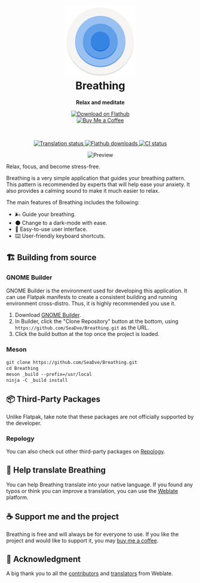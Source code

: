 <h1 align="center">
  <img src="data/logo/io.github.seadve.Breathing.svg" alt="Breathing" width="192" height="192"/>
  <br>
  Breathing
</h1>

<p align="center">
  <strong>Relax and meditate</strong>
</p>

<p align="center">
  <a href="https://flathub.org/apps/details/io.github.seadve.Breathing">
    <img alt="Download on Flathub" src="https://dl.flathub.org/assets/badges/flathub-badge-i-en.svg" width="200"/>
  </a>
  <br>
  <a href="https://www.buymeacoffee.com/seadve">
    <img alt="Buy Me a Coffee" src="https://img.buymeacoffee.com/button-api/?text=Buy me a coffee&emoji=&slug=seadve&button_colour=FFDD00&font_colour=000000&font_family=Inter&outline_colour=000000&coffee_colour=ffffff" width="150"/>
  </a>
</p>

<br>
<p align="center">
  <a href="https://hosted.weblate.org/projects/kooha/breathing/">
    <img alt="Translation status" src="https://hosted.weblate.org/widgets/kooha/-/Breathing/svg-badge.svg"/>
  </a>
  <a href="https://flathub.org/apps/details/io.github.seadve.Breathing">
    <img alt="Flathub downloads" src="https://img.shields.io/badge/dynamic/json?color=informational&label=downloads&logo=flathub&logoColor=white&query=%24.installs_total&url=https%3A%2F%2Fflathub.org%2Fapi%2Fv2%2Fstats%2Fio.github.seadve.Breathing"/>
  </a>
  <a href="https://github.com/SeaDve/Breathing/actions/workflows/testing.yml">
    <img alt="CI status" src="https://github.com/SeaDve/Breathing/actions/workflows/testing.yml/badge.svg"/>
  </a>
</p>

<p align="center">
  <img src="screenshots/Breathing-preview.png" alt="Preview"/>
</p>

Relax, focus, and become stress-free.

Breathing is a very simple application that guides your breathing pattern. This
pattern is recommended by experts that will help ease your anxiety. It also provides
a calming sound to make it much easier to relax.

The main features of Breathing includes the following:
* 🌬️ Guide your breathing.
* 🌑 Change to a dark-mode with ease.
* 📱 Easy-to-use user interface.
* ⌨️ User-friendly keyboard shortcuts.

## 🏗️ Building from source

### GNOME Builder
GNOME Builder is the environment used for developing this application. It can use Flatpak manifests to create a consistent building and running environment cross-distro. Thus, it is highly recommended you use it.

1. Download [GNOME Builder](https://flathub.org/apps/details/org.gnome.Builder).
2. In Builder, click the "Clone Repository" button at the bottom, using `https://github.com/SeaDve/Breathing.git` as the URL.
3. Click the build button at the top once the project is loaded.

### Meson
```
git clone https://github.com/SeaDve/Breathing.git
cd Breathing
meson _build --prefix=/usr/local
ninja -C _build install
```

## 📦 Third-Party Packages

Unlike Flatpak, take note that these packages are not officially supported by the developer.

### Repology

You can also check out other third-party packages on [Repology](https://repology.org/project/breathing/versions).

## 🙌 Help translate Breathing
You can help Breathing translate into your native language. If you found any typos
or think you can improve a translation, you can use the [Weblate](https://hosted.weblate.org/projects/kooha/breathing/) platform.

## ☕ Support me and the project

Breathing is free and will always be for everyone to use. If you like the project and
would like to support it, you may [buy me a coffee](https://www.buymeacoffee.com/seadve).

## 💝 Acknowledgment

A big thank you to all the [contributors](https://github.com/SeaDve/Breathing/graphs/contributors)
and [translators](https://hosted.weblate.org/projects/kooha/breathing/) from Weblate.
